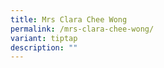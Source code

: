 ```yaml
---
title: Mrs Clara Chee Wong ​
permalink: /mrs-clara-chee-wong/
variant: tiptap
description: ""
---
```

<p></p>